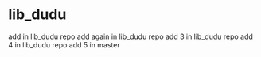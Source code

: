 # lib_dudu
add in lib_dudu repo
add again in lib_dudu repo
add 3 in lib_dudu repo
add 4 in lib_dudu repo
add 5 in master
